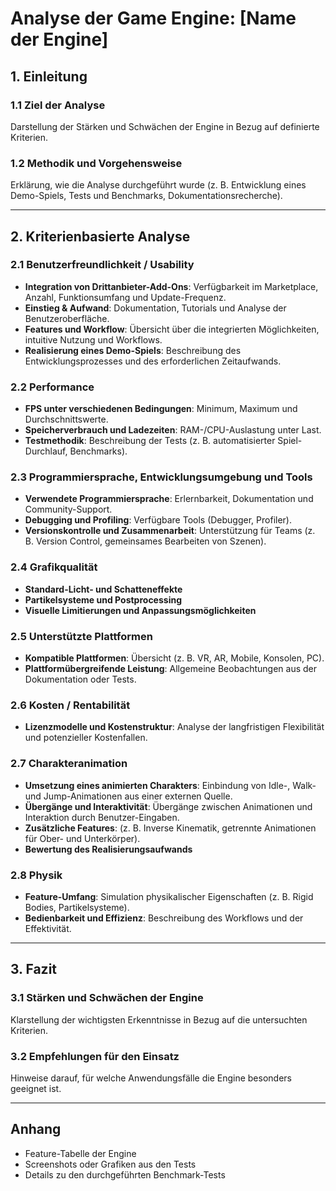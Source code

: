 # **Analyse der Game Engine: [Name der Engine]**

## **1. Einleitung**
### 1.1 Ziel der Analyse  
Darstellung der Stärken und Schwächen der Engine in Bezug auf definierte Kriterien.  

### 1.2 Methodik und Vorgehensweise  
Erklärung, wie die Analyse durchgeführt wurde (z. B. Entwicklung eines Demo-Spiels, Tests und Benchmarks, Dokumentationsrecherche).  

---

## **2. Kriterienbasierte Analyse**

### **2.1 Benutzerfreundlichkeit / Usability**
- **Integration von Drittanbieter-Add-Ons**: Verfügbarkeit im Marketplace, Anzahl, Funktionsumfang und Update-Frequenz.  
- **Einstieg & Aufwand**: Dokumentation, Tutorials und Analyse der Benutzeroberfläche.  
- **Features und Workflow**: Übersicht über die integrierten Möglichkeiten, intuitive Nutzung und Workflows.  
- **Realisierung eines Demo-Spiels**: Beschreibung des Entwicklungsprozesses und des erforderlichen Zeitaufwands.  

### **2.2 Performance**
- **FPS unter verschiedenen Bedingungen**: Minimum, Maximum und Durchschnittswerte.  
- **Speicherverbrauch und Ladezeiten**: RAM-/CPU-Auslastung unter Last.  
- **Testmethodik**: Beschreibung der Tests (z. B. automatisierter Spiel-Durchlauf, Benchmarks).  

### **2.3 Programmiersprache, Entwicklungsumgebung und Tools**
- **Verwendete Programmiersprache**: Erlernbarkeit, Dokumentation und Community-Support.  
- **Debugging und Profiling**: Verfügbare Tools (Debugger, Profiler).  
- **Versionskontrolle und Zusammenarbeit**: Unterstützung für Teams (z. B. Version Control, gemeinsames Bearbeiten von Szenen).  

### **2.4 Grafikqualität**
- **Standard-Licht- und Schatteneffekte**  
- **Partikelsysteme und Postprocessing**  
- **Visuelle Limitierungen und Anpassungsmöglichkeiten**  

### **2.5 Unterstützte Plattformen**
- **Kompatible Plattformen**: Übersicht (z. B. VR, AR, Mobile, Konsolen, PC).  
- **Plattformübergreifende Leistung**: Allgemeine Beobachtungen aus der Dokumentation oder Tests.  

### **2.6 Kosten / Rentabilität**
- **Lizenzmodelle und Kostenstruktur**: Analyse der langfristigen Flexibilität und potenzieller Kostenfallen.  

### **2.7 Charakteranimation**
- **Umsetzung eines animierten Charakters**: Einbindung von Idle-, Walk- und Jump-Animationen aus einer externen Quelle.  
- **Übergänge und Interaktivität**: Übergänge zwischen Animationen und Interaktion durch Benutzer-Eingaben.  
- **Zusätzliche Features**: (z. B. Inverse Kinematik, getrennte Animationen für Ober- und Unterkörper).  
- **Bewertung des Realisierungsaufwands**  

### **2.8 Physik**
- **Feature-Umfang**: Simulation physikalischer Eigenschaften (z. B. Rigid Bodies, Partikelsysteme).  
- **Bedienbarkeit und Effizienz**: Beschreibung des Workflows und der Effektivität.  

---

## **3. Fazit**
### 3.1 Stärken und Schwächen der Engine  
Klarstellung der wichtigsten Erkenntnisse in Bezug auf die untersuchten Kriterien.  

### 3.2 Empfehlungen für den Einsatz  
Hinweise darauf, für welche Anwendungsfälle die Engine besonders geeignet ist.  

---

## **Anhang**
- Feature-Tabelle der Engine  
- Screenshots oder Grafiken aus den Tests  
- Details zu den durchgeführten Benchmark-Tests  
